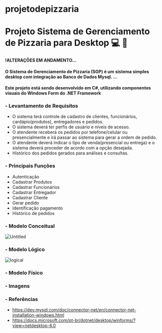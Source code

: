 # projetodepizzaria

# Projeto Sistema de Gerenciamento de Pizzaria para Desktop :computer: :pizza:

#### !ALTERAÇÕES EM ANDAMENTO...
#### O Sistema de Gerenciamento de Pizzaria (SGP) é um sistema simples desktop com integração ao Banco de Dados Mysql. ...
#### Este projeto está sendo desenvolvido em C#, utilizando componentes visuais do Windows Form do .NET Framework


### - **Levantamento de Requisitos**
- O sistema terá controle de cadastro de clientes, funcionários, cardápio(produtos), entregadores e pedidos.
- O sistema deverá ter perfis de usuário e níveis de acesso.
- O atendente receberá os pedidos por telefone/celular ou presencialmente e irá passar ao sistema para gerar a ordem de pedido.
- O atendente deverá indicar o tipo de venda(presencial ou entrega) e o sistema deverá proceder de acordo com a opção desejada.
- Histórico dos pedidos gerados para análises e consultas.


### - **Principais Funções**
- Autenticação
- Cadastrar Produtos
- Cadastrar Funcionários
- Cadastrar Entregador
- Cadastrar Cliente
- Gerar pedido
- Identificação pagamento
- Histórico de pedidos



### - **Modelo Conceitual**
![Untitled](https://user-images.githubusercontent.com/53379935/148718341-01456964-5d20-4e0a-8d2c-89276ba45b37.png)


### - **Modelo Lógico**
![logical](https://user-images.githubusercontent.com/53379935/148718701-3243471c-f479-487c-9450-ef394ec79533.png)


### - **Modelo Físico**



### - **Imagens**




### - **Referências**
- https://dev.mysql.com/doc/connector-net/en/connector-net-installation-windows.html
- https://docs.microsoft.com/pt-br/dotnet/desktop/winforms/?view=netdesktop-6.0



